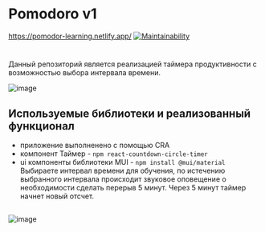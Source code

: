 # Pomodoro v1
https://pomodor-learning.netlify.app/
[![Maintainability](https://api.codeclimate.com/v1/badges/48cc22511c6b0d5874c9/maintainability)](https://codeclimate.com/github/IamSoPrada/pomodoro_timer/maintainability)
#
Данный репозиторий является реализацией таймера продуктивности с возможностью выбора интервала времени.

![image](https://user-images.githubusercontent.com/64264723/135459419-575c9749-25a9-4352-b1cd-c044df178ce4.png)

## Используемые библиотеки и реализованный функционал
- приложение выполненено с помощью CRA
- компонент Таймер - `npm react-countdown-circle-timer`
- ui компоненты библиотеки MUI - `npm install @mui/material`
Выбираете интервал времени для обучения, по истечению выбранного интервала происходит звуковое оповещение о необходимости сделать перерыв 5 минут. Через 5 минут таймер начнет новый отсчет. 
##
![image](https://user-images.githubusercontent.com/64264723/135460031-e59a54ff-0cb0-4cb9-a30c-8c9d5bb59a99.png)
